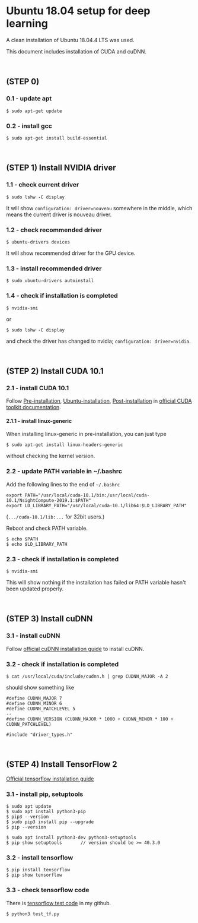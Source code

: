 # Ubuntu 18.04 setup for deep learning

A clean installation of Ubuntu 18.04.4 LTS was used.

This document includes installation of CUDA and cuDNN.

<br>

## (STEP 0)

### 0.1 - update apt

```$ sudo apt-get update```

### 0.2 - install gcc

```$ sudo apt-get install build-essential```

<br>

## (STEP 1) Install NVIDIA driver

### 1.1 - check current driver

```$ sudo lshw -C display```

It will show ```configuration: driver=nouveau``` somewhere in the middle, which means the current driver is nouveau driver.

### 1.2 - check recommended driver

```$ ubuntu-drivers devices```

It will show recommended driver for the GPU device.

### 1.3 - install recommended driver

```$ sudo ubuntu-drivers autoinstall```

### 1.4 - check if installation is completed

```$ nvidia-smi```

or

```$ sudo lshw -C display```

and check the driver has changed to nvidia; ```configuration: driver=nvidia```.

<br>

## (STEP 2) Install CUDA 10.1

### 2.1 - install CUDA 10.1

Follow [Pre-installation](https://docs.nvidia.com/cuda/cuda-installation-guide-linux/index.html#pre-installation-actions), [Ubuntu-installation](https://docs.nvidia.com/cuda/cuda-installation-guide-linux/index.html#ubuntu-installation), [Post-installation](https://docs.nvidia.com/cuda/cuda-installation-guide-linux/index.html#post-installation-actions) in [official CUDA toolkit documentation](https://docs.nvidia.com/cuda/cuda-installation-guide-linux/index.html).

#### 2.1.1 - install linux-generic

When installing linux-generic in pre-installation, you can just type

```$ sudo apt-get install linux-headers-generic```

without checking the kernel version.

### 2.2 - update PATH variable in ~/.bashrc

Add the following lines to the end of ```~/.bashrc```

```
export PATH="/usr/local/cuda-10.1/bin:/usr/local/cuda-10.1/NsightCompute-2019.1:$PATH"
export LD_LIBRARY_PATH="/usr/local/cuda-10.1/lib64:$LD_LIBRARY_PATH"
```

(```.../cuda-10.1/lib:...``` for 32bit users.)

Reboot and check PATH variable.

```
$ echo $PATH
$ echo $LD_LIBRARY_PATH
```

### 2.3 - check if installation is completed

```$ nvidia-smi```

This will show nothing if the installation has failed or PATH variable hasn't been updated properly.

<br>

## (STEP 3) Install cuDNN

### 3.1 - install cuDNN

Follow [official cuDNN installation guide](https://docs.nvidia.com/deeplearning/sdk/cudnn-install/index.html) to install cuDNN.

### 3.2 - check if installation is completed

```$ cat /usr/local/cuda/include/cudnn.h | grep CUDNN_MAJOR -A 2```

should show something like

```
#define CUDNN_MAJOR 7
#define CUDNN_MINOR 6
#define CUDNN_PATCHLEVEL 5
--
#define CUDNN_VERSION (CUDNN_MAJOR * 1000 + CUDNN_MINOR * 100 + CUDNN_PATCHLEVEL)

#include "driver_types.h"
```

<br>

## (STEP 4) Install TensorFlow 2

[Official tensorflow installation guide](https://www.tensorflow.org/install)

### 3.1 - install pip, setuptools

```
$ sudo apt update
$ sudo apt install python3-pip
$ pip3 --version
$ sudo pip3 install pip --upgrade
$ pip --version

$ sudo apt install python3-dev python3-setuptools
$ pip show setuptools		// version should be >= 40.3.0
```

### 3.2 - install tensorflow

```
$ pip install tensorflow
$ pip show tensorflow
```

### 3.3 - check tensorflow code

There is [tensorflow test code](https://github.com/KwanghyunOn/Memo/blob/master/test_tf.py) in my github.

```
$ python3 test_tf.py
```

<br>

